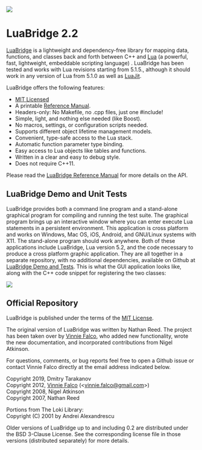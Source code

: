 <a href="http://lua.org">
<img src="http://vinniefalco.github.com/LuaBridgeDemo/powered-by-lua.png">
</a><br>

# LuaBridge 2.2

[LuaBridge][1] is a lightweight and dependency-free library for mapping data,
functions, and classes back and forth between C++ and [Lua][2] (a powerful,
fast, lightweight, embeddable scripting language) . LuaBridge has been tested
and works with Lua revisions starting from 5.1.5., although it should work in
any version of Lua from 5.1.0 as well as [LuaJit][3].

LuaBridge offers the following features:

- [MIT Licensed][4]
- A printable [Reference Manual][5].
- Headers-only: No Makefile, no .cpp files, just one #include!
- Simple, light, and nothing else needed (like Boost).
- No macros, settings, or configuration scripts needed.
- Supports different object lifetime management models.
- Convenient, type-safe access to the Lua stack.
- Automatic function parameter type binding.
- Easy access to Lua objects like tables and functions.
- Written in a clear and easy to debug style.
- Does not require C++11.

Please read the [LuaBridge Reference Manual][5] for more details on the API.

## LuaBridge Demo and Unit Tests

LuaBridge provides both a command line program and a stand-alone graphical
program for compiling and running the test suite. The graphical program brings
up an interactive window where you can enter execute Lua statements in a
persistent environment. This application is cross platform and works on
Windows, Mac OS, iOS, Android, and GNU/Linux systems with X11. The stand-alone
program should work anywhere. Both of these applications include LuaBridge,
Lua version 5.2, and the code necessary to produce a cross platform graphic
application. They are all together in a separate repository, with no
additional dependencies, available on Github at [LuaBridge Demo and Tests][6].
This is what the GUI application looks like, along with the C++ code snippet
for registering the two classes:

<a href="https://github.com/vinniefalco/LuaBridgeDemo">
<img src="http://vinniefalco.github.com/LuaBridgeDemo/LuaBridgeDemoScreenshot1.0.2.png">
</a><br>

## Official Repository

LuaBridge is published under the terms of the [MIT License][4].

The original version of LuaBridge was written by Nathan Reed. The project has
been taken over by [Vinnie Falco][7], who added new functionality, wrote the new
documentation, and incorporated contributions from Nigel Atkinson.

For questions, comments, or bug reports feel free to open a Github issue
or contact Vinnie Falco directly at the email address indicated below.

Copyright 2019, Dmitry Tarakanov<br>
Copyright 2012, [Vinnie Falco][7] (<[vinnie.falco@gmail.com][8]>)<br>
Copyright 2008, Nigel Atkinson<br>
Copyright 2007, Nathan Reed<br>

Portions from The Loki Library:<br>
Copyright (C) 2001 by Andrei Alexandrescu

Older versions of LuaBridge up to and including 0.2 are distributed under the
BSD 3-Clause License. See the corresponding license file in those versions
(distributed separately) for more details.

[1]:  https://github.com/vinniefalco/LuaBridge "LuaBridge"
[2]:  http://lua.org "The Lua Programming Language"
[3]:  http://luajit.org/ "The LuaJIT Probject"
[4]:  http://www.opensource.org/licenses/mit-license.html "The MIT License"
[5]:  http://vinniefalco.github.com/LuaBridge "LuaBridge Reference Manual"
[6]:  https://github.com/vinniefalco/LuaBridgeDemo "LuaBridge Demo"
[7]:  https://github.com/vinniefalco "Vinnie Falco's Github"
[8]:  mailto:vinnie.falco@gmail.com "Vinnie Falco (Email)"
